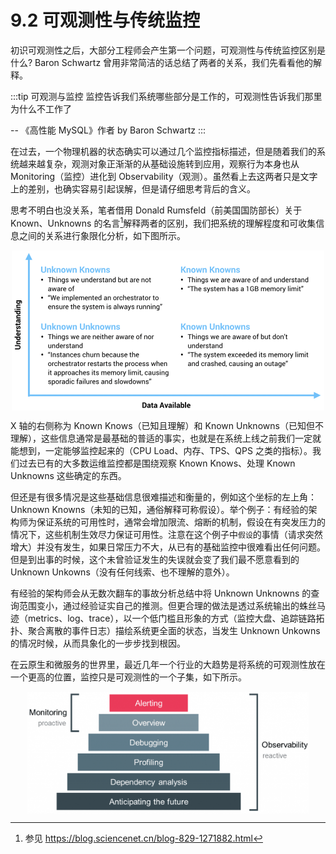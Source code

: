# 9.2 可观测性与传统监控

初识可观测性之后，大部分工程师会产生第一个问题，可观测性与传统监控区别是什么? Baron Schwartz 曾用非常简洁的话总结了两者的关系，我们先看看他的解释。

:::tip 可观测与监控
监控告诉我们系统哪些部分是工作的，可观测性告诉我们那里为什么不工作了

-- 《高性能 MySQL》作者 by Baron Schwartz 
:::

在过去，一个物理机器的状态确实可以通过几个监控指标描述，但是随着我们的系统越来越复杂，观测对象正渐渐的从基础设施转到应用，观察行为本身也从 Monitoring（监控）进化到 Observability（观测）。虽然看上去这两者只是文字上的差别，也确实容易引起误解，但是请仔细思考背后的含义。

思考不明白也没关系，笔者借用 Donald Rumsfeld（前美国国防部长）关于 Known、Unknowns 的名言[^1]解释两者的区别，我们把系统的理解程度和可收集信息之间的关系进行象限化分析，如下图所示。

<div  align="center">
	<img src="../assets/observability-knowns.png" width = "500"  align=center />
</div>

X 轴的右侧称为 Known Knows（已知且理解）和 Known Unknowns（已知但不理解），这些信息通常是最基础的普适的事实，也就是在系统上线之前我们一定就能想到，一定能够监控起来的（CPU Load、内存、TPS、QPS 之类的指标）。我们过去已有的大多数运维监控都是围绕观察 Known Knows、处理 Known Unknowns 这些确定的东西。

但还是有很多情况是这些基础信息很难描述和衡量的，例如这个坐标的左上角：Unknown Knowns（未知的已知，通俗解释可称假设）。举个例子：有经验的架构师为保证系统的可用性时，通常会增加限流、熔断的机制，假设在有突发压力的情况下，这些机制生效尽力保证可用性。注意在这个例子中`假设`的事情（请求突然增大）并没有发生，如果日常压力不大，从已有的基础监控中很难看出任何问题。但是到出事的时候，这个未曾验证发生的失误就会变了我们最不愿意看到的 Unknown Unkowns（没有任何线索、也不理解的意外）。

有经验的架构师会从无数次翻车的事故分析总结中将 Unknown Unknowns 的查询范围变小，通过经验证实自己的推测。但更合理的做法是透过系统输出的蛛丝马迹（metrics、log、trace），以一个低门槛且形象的方式（监控大盘、追踪链路拓扑、聚合离散的事件日志）描绘系统更全面的状态，当发生 Unknown Unkowns 的情况时候，从而具象化的一步步找到根因。

在云原生和微服务的世界里，最近几年一个行业的大趋势是将系统的可观测性放在一个更高的位置，监控只是可观测性的一个子集，如下所示。

<div  align="center">
	<img src="../assets/Monitoring-vs-Observability.png" width = "450"  align=center />
</div>

[^1]: 参见 https://blog.sciencenet.cn/blog-829-1271882.html